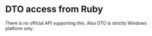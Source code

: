 # DTO access from Ruby
There is no official API supporting this.
Also DTO is strictly Windows platform only.

